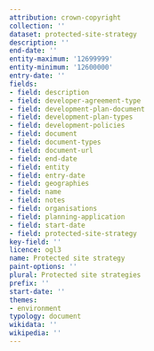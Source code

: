 ```yaml
---
attribution: crown-copyright
collection: ''
dataset: protected-site-strategy
description: ''
end-date: ''
entity-maximum: '12699999'
entity-minimum: '12600000'
entry-date: ''
fields:
- field: description
- field: developer-agreement-type
- field: development-plan-document
- field: development-plan-types
- field: development-policies
- field: document
- field: document-types
- field: document-url
- field: end-date
- field: entity
- field: entry-date
- field: geographies
- field: name
- field: notes
- field: organisations
- field: planning-application
- field: start-date
- field: protected-site-strategy
key-field: ''
licence: ogl3
name: Protected site strategy
paint-options: ''
plural: Protected site strategies
prefix: ''
start-date: ''
themes:
- environment
typology: document
wikidata: ''
wikipedia: ''
---
```

